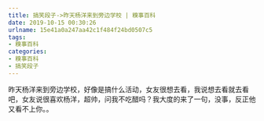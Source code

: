 ```yaml
---
title: 搞笑段子->昨天杨洋来到旁边学校 | 糗事百科
date: 2019-10-15 00:30:26
urlname: 15e41a0a247aa42c1f484f24bd0507c5
tags: 
- 糗事百科
categories:
- 糗事百科
- 搞笑段子
---
```

昨天杨洋来到旁边学校，好像是搞什么活动，女友很想去看，我说想去看就去看吧，女友说很喜欢杨洋，超帅，问我不吃醋吗？我大度的来了一句，没事，反正他又看不上你。。


